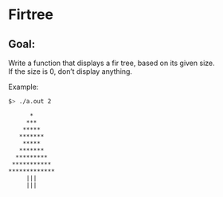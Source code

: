 # Firtree

## Goal:

Write a function that displays a fir tree, based on its given size.  
If the size is 0, don’t display anything.  

Example:

````bash
$> ./a.out 2
````
````
      *
     ***
    *****
   *******
    *****
   *******
  *********
 ***********
*************
     |||
     |||

````